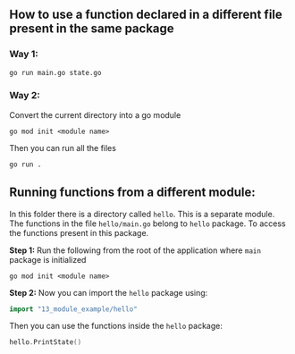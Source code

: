 ## How to use a function declared in a different file present in the same package

### Way 1:

```bash
go run main.go state.go
```

### Way 2:

Convert the current directory into a go module

```
go mod init <module name>
```
Then you can run all the files
```bash
go run .
```

## Running functions from a different module:

In this folder there is a directory called `hello`. This is a separate module. The functions in the file `hello/main.go` belong to `hello` package. To access the functions present in this package.

**Step 1:**
Run the following from the root of the application where `main` package is initialized
```
go mod init <module name>
```
**Step 2:**
Now you can import the `hello` package using:
```go
import "13_module_example/hello"
```
Then you can use the functions inside the `hello` package:
```go
hello.PrintState()
```
